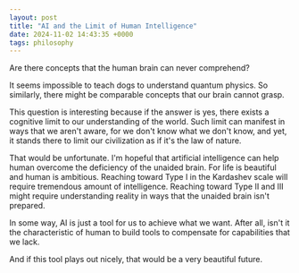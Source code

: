 ```yaml
---
layout: post
title: "AI and the Limit of Human Intelligence"
date: 2024-11-02 14:43:35 +0000
tags: philosophy
---
```

Are there concepts that the human brain can never comprehend?

It seems impossible to teach dogs to understand quantum physics. So similarly, there might be comparable concepts that our brain cannot grasp.

This question is interesting because if the answer is yes, there exists a cognitive limit to our understanding of the world. Such limit can manifest in ways that we aren't aware, for we don't know what we don't know, and yet, it stands there to limit our civilization as if it's the law of nature.

That would be unfortunate. I'm hopeful that artificial intelligence can help human overcome the deficiency of the unaided brain. For life is beautiful and human is ambitious. Reaching toward Type I in the Kardashev scale will require tremendous amount of intelligence. Reaching toward Type II and III might require understanding reality in ways that the unaided brain isn't prepared.

In some way, AI is just a tool for us to achieve what we want. After all, isn't it the characteristic of human to build tools to compensate for capabilities that we lack.

And if this tool plays out nicely, that would be a very beautiful future.
